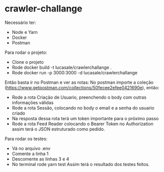 # crawler-challange
Necessário ter:
- Node e Yarn
- Docker
- Postman

Para rodar o projeto:
- Clone o projeto
- Rode docker build -t lucasale/crawlerchallange .
- Rode docker run -p 3000:3000 -d lucasale/crawlerchallange

Então basta ir no Postman e ver as rotas:
No postman importe a coleção (https://www.getpostman.com/collections/50fecee2efee0421690e), 
então:
- Rode a rota Criação de Usuario, preenchendo o body com outras informações válidas
- Rode a rota Sessão, colocando no body o email e a senha do usuario criado
- Na resposta dessa rota terá um token importante para o próximo passo
- Rode a rota Feed Reader colocando o Bearer Token no Authorization
assim terá o JSON estruturado como pedido.

Para rodar os testes:
- Vá no arquivo .env
- Comente a linha 1
- Descomente as linhas 3 e 4
- No terminal rode yarn test
Assim terá o resultado dos testes feitos.
